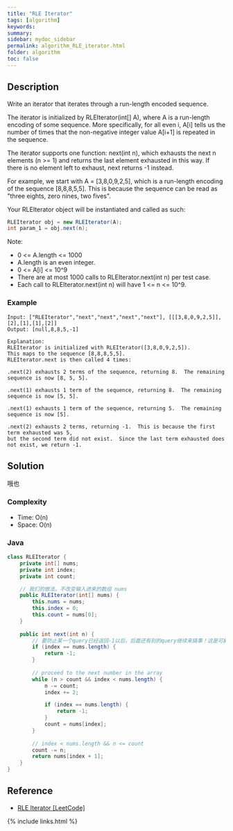 ```yaml
---
title: "RLE Iterator"
tags: [algorithm]
keywords:
summary:
sidebar: mydoc_sidebar
permalink: algorithm_RLE_iterator.html
folder: algorithm
toc: false
---
```


## Description
Write an iterator that iterates through a run-length encoded sequence.

The iterator is initialized by RLEIterator(int[] A), where A is a run-length encoding of some sequence.  More specifically, for all even i, A[i] tells us the number of times that the non-negative integer value A[i+1] is repeated in the sequence.

The iterator supports one function: next(int n), which exhausts the next n elements (n >= 1) and returns the last element exhausted in this way.  If there is no element left to exhaust, next returns -1 instead.

For example, we start with A = [3,8,0,9,2,5], which is a run-length encoding of the sequence [8,8,8,5,5].  This is because the sequence can be read as "three eights, zero nines, two fives".

Your RLEIterator object will be instantiated and called as such:
```java
RLEIterator obj = new RLEIterator(A);
int param_1 = obj.next(n);
```

Note:
* 0 <= A.length <= 1000
* A.length is an even integer.
* 0 <= A[i] <= 10^9
* There are at most 1000 calls to RLEIterator.next(int n) per test case.
* Each call to RLEIterator.next(int n) will have 1 <= n <= 10^9.

### Example
```
Input: ["RLEIterator","next","next","next","next"], [[[3,8,0,9,2,5]],[2],[1],[1],[2]]
Output: [null,8,8,5,-1]

Explanation: 
RLEIterator is initialized with RLEIterator([3,8,0,9,2,5]).
This maps to the sequence [8,8,8,5,5].
RLEIterator.next is then called 4 times:

.next(2) exhausts 2 terms of the sequence, returning 8.  The remaining sequence is now [8, 5, 5].

.next(1) exhausts 1 term of the sequence, returning 8.  The remaining sequence is now [5, 5].

.next(1) exhausts 1 term of the sequence, returning 5.  The remaining sequence is now [5].

.next(2) exhausts 2 terms, returning -1.  This is because the first term exhausted was 5,
but the second term did not exist.  Since the last term exhausted does not exist, we return -1.
```

## Solution
哦也

### Complexity
* Time: O(n)
* Space: O(n)

### Java
```java
class RLEIterator {
	private int[] nums;
	private int index;
	private int count;

    // 我们的做法，不改变输入进来的数组 nums
    public RLEIterator(int[] nums) {
        this.nums = nums;
        this.index = 0;
        this.count = nums[0];
    }
    
    public int next(int n) {
        // 要防止某一个query已经返回-1以后，后面还有别的query继续来搞事！这是可能的用户行为
        if (index == nums.length) {
            return -1;
        }
        
		// proceed to the next number in the array
		while (n > count && index < nums.length) {
			n -= count;
			index += 2;

			if (index == nums.length) {
				return -1;
            }
			count = nums[index];
        }
        
        // index < nums.length && n <= count
        count -= n;
        return nums[index + 1];
    }
}
```

## Reference
* [RLE Iterator [LeetCode]](https://leetcode.com/problems/rle-iterator/description/)

{% include links.html %}
